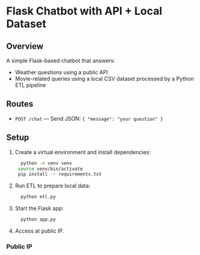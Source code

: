 # Flask Chatbot with API + Local Dataset

## Overview
A simple Flask-based chatbot that answers:
- Weather questions using a public API
- Movie-related queries using a local CSV dataset processed by a Python ETL pipeline

## Routes
- `POST /chat` — Send JSON: `{ "message": "your question" }`

## Setup 

1. Create a virtual environment and install dependencies:
   ```bash
     python -m venv venv
    source venv/bin/activate
    pip install -r requirements.txt
   ```
2. Run ETL to prepare local data:
   ```bash
     python etl.py
   ```
3. Start the Flask app:
   ```bash
     python app.py
   ```
4. Access at public IP.

### Public IP
